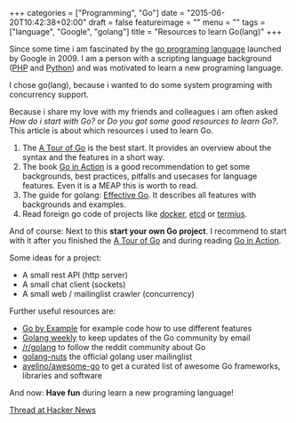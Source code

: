 +++
categories = ["Programming", "Go"]
date = "2015-06-20T10:42:38+02:00"
draft = false
featureimage = ""
menu = ""
tags = ["language", "Google", "golang"]
title = "Resources to learn Go(lang)"
+++

Since some time i am fascinated by the [go programing language](http://golang.org/) launched by Google in 2009.
I am a person with a scripting language background ([PHP](http://php.net/) and [Python](https://www.python.org/)) and was motivated to learn a new programing language.

I chose go(lang), because i wanted to do some system programing with concurrency support.

Because i share my love with my friends and colleagues i am often asked *How do i start with Go?* or *Do you got some good resources to learn Go?*.
This article is about which resources i used to learn Go.

<!--more-->

 1. The [A Tour of Go](http://tour.golang.org/) is the best start. It provides an overview about the syntax and the features in a short way.
 2. The book [Go in Action](http://www.goinactionbook.com/) is a good recommendation to get some backgrounds, best practices, pitfalls and usecases for language features. Even it is a MEAP this is worth to read.
 3. The guide for golang: [Effective Go](https://golang.org/doc/effective_go.html). It describes all features with backgrounds and examples.
 4. Read foreign go code of projects like [docker](https://github.com/docker/docker), [etcd](https://github.com/coreos/etcd) or [termius](https://github.com/kelseyhightower/terminus).

And of course: Next to this **start your own Go project**.
I recommend to start with it after you finished the [A Tour of Go](http://tour.golang.org/) and during reading [Go in Action](http://www.goinactionbook.com/).

Some ideas for a project:

* A small rest API (http server)
* A small chat client (sockets)
* A small web / mailinglist crawler (concurrency)

Further useful resources are:

* [Go by Example](https://gobyexample.com/) for example code how to use different features
* [Golang weekly](http://golangweekly.com/) to keep updates of the Go community by email
* [/r/golang](http://www.reddit.com/r/golang) to follow the reddit community about Go
* [golang-nuts](https://groups.google.com/forum/#!forum/golang-nuts) the official golang user mailinglist
* [avelino/awesome-go](https://github.com/avelino/awesome-go) to get a curated list of awesome Go frameworks, libraries and software

And now: **Have fun** during learn a new programing language!

[Thread at Hacker News](https://news.ycombinator.com/item?id=9751121)
